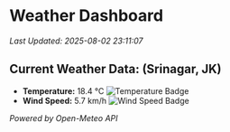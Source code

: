 
# Weather Dashboard

_Last Updated: 2025-08-02 23:11:07_

## Current Weather Data: (Srinagar, JK)
- **Temperature:** 18.4 °C ![Temperature Badge](https://img.shields.io/badge/Temperature-Low%20Temp-blue)
- **Wind Speed:** 5.7 km/h ![Wind Speed Badge](https://img.shields.io/badge/Wind%20Speed-Light%20Wind-blue)

*Powered by Open-Meteo API*
